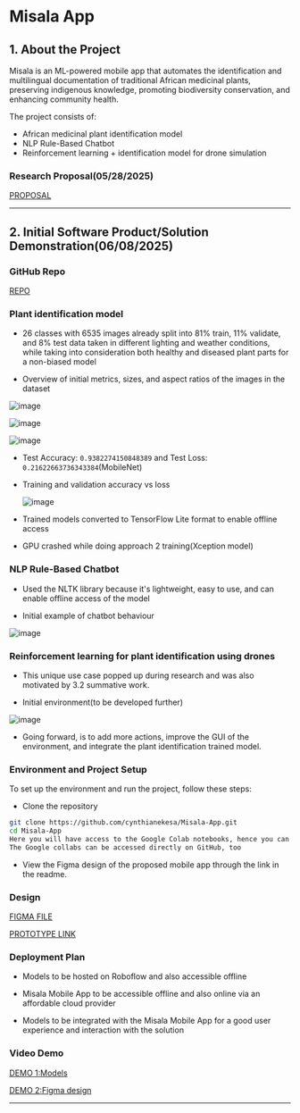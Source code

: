 # Misala App
## 1. **About the Project**
Misala is an ML-powered mobile app that automates the identification and multilingual documentation of traditional African medicinal plants, preserving indigenous knowledge, promoting biodiversity conservation, and enhancing community health.

The project consists of:
- African medicinal plant identification model
- NLP Rule-Based Chatbot
- Reinforcement learning + identification model for drone simulation

### Research Proposal(05/28/2025)

[PROPOSAL](https://docs.google.com/document/d/1RpQLqegaGXdicoSxc8O93Bt4YJyuiTJr/edit?usp=sharing&ouid=116463373145295427131&rtpof=true&sd=true)

---

## 2. **Initial Software Product/Solution Demonstration(06/08/2025)**

### GitHub Repo

[REPO](https://github.com/cynthianekesa/Misala-App.git)

### Plant identification model
- 26 classes with 6535 images already split into 81% train, 11% validate, and 8% test data taken in different lighting and weather conditions, while taking into consideration both healthy and diseased plant parts for a non-biased model

- Overview of initial metrics, sizes, and aspect ratios of the images in the dataset

![image](https://github.com/user-attachments/assets/1c6d4801-4312-489a-88bd-45cda61691fa)

![image](https://github.com/user-attachments/assets/f86f53ff-a6b7-47c8-aa0a-b9a5eb241e5c)

![image](https://github.com/user-attachments/assets/1430e120-a786-49f3-82d6-9fac952d9fe5)

- Test Accuracy: `0.9382274150848389` and Test Loss: `0.21622663736343384`(MobileNet)

- Training and validation accuracy vs loss

  ![image](https://github.com/user-attachments/assets/b285118e-ea7d-4c52-a905-e703fa2a9bad)

- Trained models converted to TensorFlow Lite format to enable offline access

- GPU crashed while doing approach 2 training(Xception model)


### NLP Rule-Based Chatbot
- Used the NLTK library because it's lightweight, easy to use, and can enable offline access of the model

- Initial example of chatbot behaviour
  
![image](https://github.com/user-attachments/assets/1dab6759-4d50-491a-90d5-0157372e2304)


### Reinforcement learning for plant identification using drones
- This unique use case popped up during research and was also motivated by 3.2 summative work.

- Initial environment(to be developed further)

![image](https://github.com/user-attachments/assets/1bed5b26-90c5-4c55-8ad4-45e296c76e29)

- Going forward, is to add more actions, improve the GUI of the environment, and integrate the plant identification trained model.


### Environment and Project Setup
To set up the environment and run the project, follow these steps:

- Clone the repository

```bash
git clone https://github.com/cynthianekesa/Misala-App.git
cd Misala-App
Here you will have access to the Google Colab notebooks, hence you can view Explatory Data Analysis(EDA) and test model performance either by opening the notebook to lead you directly to Google Colab or using Visual Studio Code as it is.
The Google collabs can be accessed directly on GitHub, too
```

- View the Figma design of the proposed mobile app through the link in the readme.

### Design
[FIGMA FILE](https://www.figma.com/design/cL08VX67cx0oN2h7fJSvVV/Misala-App-Design?node-id=0-1&t=pYkBzYITdCOZpBm0-1)

[PROTOTYPE LINK](https://www.figma.com/proto/cL08VX67cx0oN2h7fJSvVV/Misala-App-Design?node-id=0-1&t=pYkBzYITdCOZpBm0-1)


### Deployment Plan
- Models to be hosted on Roboflow and also accessible offline

- Misala Mobile App to be accessible offline and also online via an affordable cloud provider

- Models to be integrated with the Misala Mobile App for a good user experience and interaction with the solution

### Video Demo
[DEMO 1:Models](https://www.loom.com/share/007481837e0f4ddda5fd425de281479e?sid=d97121a0-03b0-4cd6-b275-92f2724913d6) 

[DEMO 2:Figma design](https://www.loom.com/share/ccedd95b5ca045d48458f4decce47efe?sid=c0ac3196-f3dd-42a8-8dff-0aa1d3c94416) 

---
